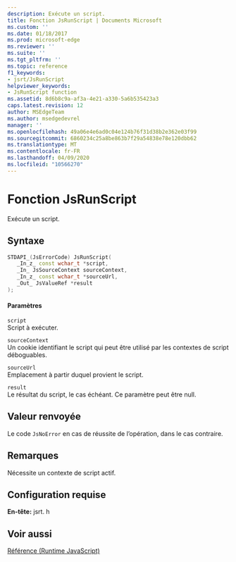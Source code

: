 ```yaml
---
description: Exécute un script.
title: Fonction JsRunScript | Documents Microsoft
ms.custom: ''
ms.date: 01/18/2017
ms.prod: microsoft-edge
ms.reviewer: ''
ms.suite: ''
ms.tgt_pltfrm: ''
ms.topic: reference
f1_keywords:
- jsrt/JsRunScript
helpviewer_keywords:
- JsRunScript function
ms.assetid: 8d6b8c9a-af3a-4e21-a330-5a6b535423a3
caps.latest.revision: 12
author: MSEdgeTeam
ms.author: msedgedevrel
manager: ''
ms.openlocfilehash: 49a06e4e6ad0c04e124b76f31d38b2e362e03f99
ms.sourcegitcommit: 6860234c25a8be863b7f29a54838e78e120dbb62
ms.translationtype: MT
ms.contentlocale: fr-FR
ms.lasthandoff: 04/09/2020
ms.locfileid: "10566270"
---
```

# Fonction JsRunScript
Exécute un script.  
  
## Syntaxe  
  
```cpp  
STDAPI_(JsErrorCode) JsRunScript(  
   _In_z_ const wchar_t *script,  
   _In_ JsSourceContext sourceContext,  
   _In_z_ const wchar_t *sourceUrl,  
   _Out_ JsValueRef *result  
);  
```  
  
#### Paramètres  
 `script`  
 Script à exécuter.  
  
 `sourceContext`  
 Un cookie identifiant le script qui peut être utilisé par les contextes de script déboguables.  
  
 `sourceUrl`  
 Emplacement à partir duquel provient le script.  
  
 `result`  
 Le résultat du script, le cas échéant. Ce paramètre peut être null.  
  
## Valeur renvoyée  
 Le code `JsNoError` en cas de réussite de l’opération, dans le cas contraire.  
  
## Remarques  
 Nécessite un contexte de script actif.  
  
## Configuration requise  
 **En-tête:** jsrt. h  
  
## Voir aussi  
 [Référence (Runtime JavaScript)](../chakra-hosting/reference-javascript-runtime.md)